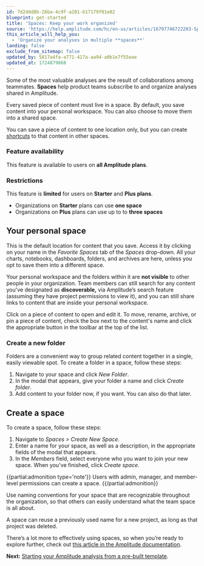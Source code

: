 ```yaml
---
id: 7d2ddd8b-26ba-4c9f-a201-b17179f01e02
blueprint: get-started
title: 'Spaces: Keep your work organized'
source: 'https://help.amplitude.com/hc/en-us/articles/16797746722203-Spaces-Keep-your-work-organized'
this_article_will_help_you:
  - 'Organize your analyses in multiple **spaces**'
landing: false
exclude_from_sitemap: false
updated_by: 5817a4fa-a771-417a-aa94-a0b1e7f55eae
updated_at: 1724879868
---
```

Some of the most valuable analyses are the result of collaborations among teammates. **Spaces** help product teams subscribe to and organize analyses shared in Amplitude.

Every saved piece of content must live in a space. By default, you save content into your personal workspace. You can also choose to move them into a shared space.

You can save a piece of content to one location only, but you can create [shortcuts](/docs/analytics/collaborate-with-spaces) to that content in other spaces.

### Feature availability

This feature is available to users on **all Amplitude plans**.

### Restrictions

This feature is **limited** for users on **Starter** and **Plus plans**. 

* Organizations on **Starter** plans can use **one space**
* Organizations on **Plus** plans can use up to to **three spaces**

## Your personal space

This is the default location for content that you save. Access it by clicking on your name in the *Favorite Spaces* tab of the *Spaces* drop-down. All your charts, notebooks, dashboards, folders, and archives are here, unless you opt to save them into a different space.

Your personal workspace and the folders within it are **not visible** to other people in your organization. Team members can still search for any content you've designated as **discoverable,** via Amplitude’s search feature (assuming they have project permissions to view it), and you can still share links to content that are inside your personal workspace.

Click on a piece of content to open and edit it. To move, rename, archive, or pin a piece of content, check the box next to the content's name and click the appropriate button in the toolbar at the top of the list.

### Create a new folder

Folders are a convenient way to group related content together in a single, easily viewable spot. To create a folder in a space, follow these steps:

1. Navigate to your space and click *New Folder*.
2. In the modal that appears, give your folder a name and click *Create folder*.
3. Add content to your folder now, if you want. You can also do that later.

## Create a space

To create a space, follow these steps:

1. Navigate to *Spaces > Create New Space*.
2. Enter a name for your space, as well as a description, in the appropriate fields of the modal that appears.
3. In the *Members* field, select everyone who you want to join your new space. When you've finished, click *Create space*.  
  
{{partial:admonition type='note'}}
Users with admin, manager, and member-level permissions can create a space.
{{/partial:admonition}}

Use naming conventions for your space that are recognizable throughout the organization, so that others can easily understand what the team space is all about.

A space can reuse a previously used name for a new project, as long as that project was deleted. 

There’s a lot more to effectively using spaces, so when you’re ready to explore further, check out [this article in the Amplitude documentation](/docs/analytics/collaborate-with-spaces).

**Next:** [Starting your Amplitude analysis from a pre-built template](/docs/get-started/start-from-template).
